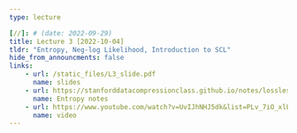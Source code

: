 ```yaml
---
type: lecture

[//]: # (date: 2022-09-29)
title: Lecture 3 [2022-10-04]
tldr: "Entropy, Neg-log Likelihood, Introduction to SCL"
hide_from_announcments: false
links: 
    - url: /static_files/L3_slide.pdf
      name: slides
    - url: https://stanforddatacompressionclass.github.io/notes/lossless_iid/entropy.html
      name: Entropy notes
    - url: https://www.youtube.com/watch?v=UvIJhNHJ5dk&list=PLv_7iO_xlL0Jgc35Pqn7XP5VTQ5krLMOl&index=4
      name: video
---
```

